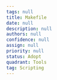 ```yaml
---
tags: null
title: Makefile
date: null
description: null
authors: null
confidence: null
assign: null
priority: null
status: Adopt
quadrant: Tools
tag: Scripting
---
```

